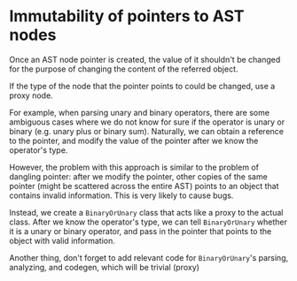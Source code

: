 # Immutability of pointers to AST nodes

Once an AST node pointer is created, the value of it shouldn't be changed for the purpose of changing the content of the
referred object.

If the type of the node that the pointer points to could be changed, use a proxy node.

For example, when parsing unary and binary operators, there are some ambiguous cases where we do not know for sure if
the operator is unary or binary (e.g. unary plus or binary sum). Naturally, we can obtain a reference to the pointer,
and modify the value of the pointer after we know the operator's type.

However, the problem with this approach is similar to the problem of dangling pointer: after we modify the pointer,
other copies of the same pointer (might be scattered across the entire AST) points to an object that contains invalid
information. This is very likely to cause bugs.

Instead, we create a `BinaryOrUnary` class that acts like a proxy to the actual class. After we know the operator's
type, we can tell `BinaryOrUnary` whether it is a unary or binary operator, and pass in the pointer that points to the
object with valid information.

Another thing, don't forget to add relevant code for `BinaryOrUnary`'s parsing, analyzing, and codegen, which will be
trivial (proxy)
